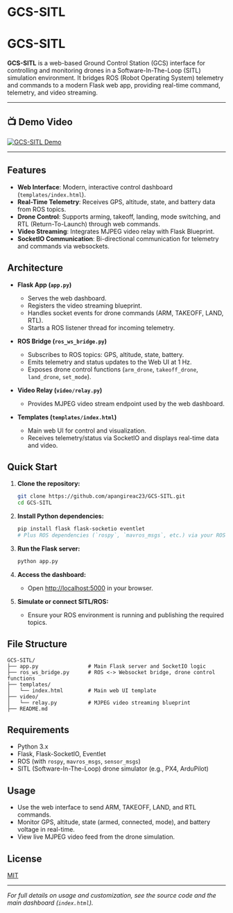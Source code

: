 # GCS-SITL

# GCS-SITL

**GCS-SITL** is a web-based Ground Control Station (GCS) interface for controlling and monitoring drones in a Software-In-The-Loop (SITL) simulation environment. It bridges ROS (Robot Operating System) telemetry and commands to a modern Flask web app, providing real-time command, telemetry, and video streaming.

---

## 📺 Demo Video

[![GCS-SITL Demo](https://img.youtube.com/vi/2n99PLUZUHw_0/0.jpg)](https://www.youtube.com/watch?v=2n99PLUZUHw_0)

---

## Features

- **Web Interface**: Modern, interactive control dashboard (`templates/index.html`).
- **Real-Time Telemetry**: Receives GPS, altitude, state, and battery data from ROS topics.
- **Drone Control**: Supports arming, takeoff, landing, mode switching, and RTL (Return-To-Launch) through web commands.
- **Video Streaming**: Integrates MJPEG video relay with Flask Blueprint.
- **SocketIO Communication**: Bi-directional communication for telemetry and commands via websockets.

## Architecture

- **Flask App (`app.py`)**
  - Serves the web dashboard.
  - Registers the video streaming blueprint.
  - Handles socket events for drone commands (ARM, TAKEOFF, LAND, RTL).
  - Starts a ROS listener thread for incoming telemetry.

- **ROS Bridge (`ros_ws_bridge.py`)**
  - Subscribes to ROS topics: GPS, altitude, state, battery.
  - Emits telemetry and status updates to the Web UI at 1 Hz.
  - Exposes drone control functions (`arm_drone`, `takeoff_drone`, `land_drone`, `set_mode`).

- **Video Relay (`video/relay.py`)**
  - Provides MJPEG video stream endpoint used by the web dashboard.

- **Templates (`templates/index.html`)**
  - Main web UI for control and visualization.
  - Receives telemetry/status via SocketIO and displays real-time data and video.

## Quick Start

1. **Clone the repository:**
   ```bash
   git clone https://github.com/apangireac23/GCS-SITL.git
   cd GCS-SITL
   ```

2. **Install Python dependencies:**
   ```bash
   pip install flask flask-socketio eventlet
   # Plus ROS dependencies (`rospy`, `mavros_msgs`, etc.) via your ROS environment.
   ```

3. **Run the Flask server:**
   ```bash
   python app.py
   ```

4. **Access the dashboard:**
   - Open [http://localhost:5000](http://localhost:5000) in your browser.

5. **Simulate or connect SITL/ROS:**
   - Ensure your ROS environment is running and publishing the required topics.

## File Structure

```
GCS-SITL/
├── app.py                # Main Flask server and SocketIO logic
├── ros_ws_bridge.py      # ROS <-> Websocket bridge, drone control functions
├── templates/
│   └── index.html        # Main web UI template
├── video/
│   └── relay.py          # MJPEG video streaming blueprint
├── README.md
```

## Requirements

- Python 3.x
- Flask, Flask-SocketIO, Eventlet
- ROS (with `rospy`, `mavros_msgs`, `sensor_msgs`)
- SITL (Software-In-The-Loop) drone simulator (e.g., PX4, ArduPilot)

## Usage

- Use the web interface to send ARM, TAKEOFF, LAND, and RTL commands.
- Monitor GPS, altitude, state (armed, connected, mode), and battery voltage in real-time.
- View live MJPEG video feed from the drone simulation.

## License

[MIT](LICENSE)

---

*For full details on usage and customization, see the source code and the main dashboard (`index.html`).*
